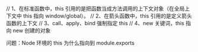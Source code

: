 // 1、在标准函数中，this 引用的是把函数当成方法调用的上下文对象（在全局上下文中 this 指向 window/global）。
// 2、在箭头函数中，this 引用的是定义箭头函数的上下文
// 3、call、apply、bind 强制指定 this
// 4、new 关键词，this 指向 new 创建的对象

问题：Node 环境的 this 为什么指向到 module.exports

